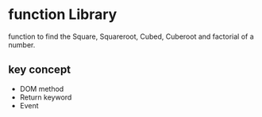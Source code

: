 # function Library

function to find the Square, Squareroot, Cubed, Cuberoot and factorial of a number.

## key concept

- DOM method
- Return keyword
- Event
